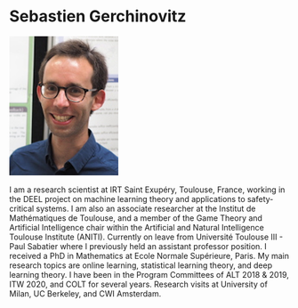 # Sebastien Gerchinovitz

![Photo](img/sgerchinovitz.jpg)  

I am a research scientist at IRT Saint Exupéry, Toulouse, France, working in the DEEL project on machine learning theory and applications to safety-critical systems. I am also an associate researcher at the Institut de Mathématiques de Toulouse, and a member of the Game Theory and Artificial Intelligence chair within the Artificial and Natural Intelligence Toulouse Institute (ANITI). Currently on leave from Université Toulouse III - Paul Sabatier where I previously held an assistant professor position. I received a PhD in Mathematics at Ecole Normale Supérieure, Paris. My main research topics are online learning, statistical learning theory, and deep learning theory. I have been in the Program Committees of ALT 2018 & 2019, ITW 2020, and COLT for several years. Research visits at University of Milan, UC Berkeley, and CWI Amsterdam.  
